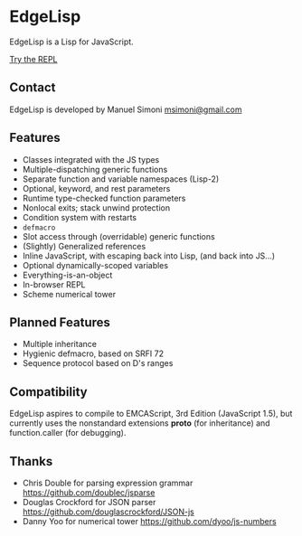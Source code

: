 EdgeLisp
========

EdgeLisp is a Lisp for JavaScript.

<a href="http://manuel.github.com/edgelisp/repl.html">Try the REPL</a>

Contact
-------

EdgeLisp is developed by Manuel Simoni <msimoni@gmail.com>

Features
--------

* Classes integrated with the JS types
* Multiple-dispatching generic functions
* Separate function and variable namespaces (Lisp-2)
* Optional, keyword, and rest parameters
* Runtime type-checked function parameters
* Nonlocal exits; stack unwind protection
* Condition system with restarts
* `defmacro`
* Slot access through (overridable) generic functions
* (Slightly) Generalized references
* Inline JavaScript, with escaping back into Lisp, (and back into JS...)
* Optional dynamically-scoped variables
* Everything-is-an-object
* In-browser REPL
* Scheme numerical tower

Planned Features
----------------

* Multiple inheritance
* Hygienic defmacro, based on SRFI 72
* Sequence protocol based on D's ranges

Compatibility
-------------

EdgeLisp aspires to compile to EMCAScript, 3rd Edition (JavaScript
1.5), but currently uses the nonstandard extensions __proto__ (for
inheritance) and function.caller (for debugging).

Thanks
------

* Chris Double for parsing expression grammar
  https://github.com/doublec/jsparse
* Douglas Crockford for JSON parser
  https://github.com/douglascrockford/JSON-js
* Danny Yoo for numerical tower
  https://github.com/dyoo/js-numbers
